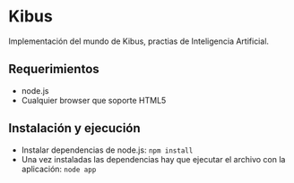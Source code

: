 # Kibus
Implementación del mundo de Kibus, practias de Inteligencia Artificial.

## Requerimientos
* node.js
* Cualquier browser que soporte HTML5

## Instalación y ejecución
* Instalar dependencias de node.js: `npm install`
* Una vez instaladas las dependencias hay que ejecutar el archivo con la aplicación: `node app`
